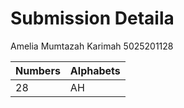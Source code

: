 # Submission Detaila

Amelia Mumtazah Karimah 
5025201128

| **Numbers** | **Alphabets** |
|-------------|---------------|
|      28     |       AH      |
